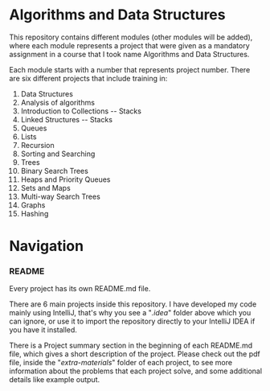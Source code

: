 # Algorithms and Data Structures
This repository contains different modules (other modules will be added), where each module represents a project that were given as a mandatory assignment in a course that I took name Algorithms and Data Structures. 

Each module starts with a number that represents project number. There are six different projects that include training in:
01. Data Structures
02. Analysis of algorithms
03. Introduction to Collections -- Stacks
04. Linked Structures -- Stacks
05. Queues
06. Lists
08. Recursion
09. Sorting and Searching
10. Trees
11. Binary Search Trees
12. Heaps and Priority Queues
13. Sets and Maps
14. Multi-way Search Trees
15. Graphs
16. Hashing

# Navigation
### README
Every project has its own README.md file.

There are 6 main projects inside this repository. I have developed my code mainly using IntelliJ, that's why you see a "*.idea*" folder above which you can ignore, or use it to import the repository directly to your IntelliJ IDEA if you have it installed.

There is a Project summary section in the beginning of each README.md file, which gives a short description of the project. Please check out the pdf file, inside the "*extra-materials*" folder of each project, to see more information about the problems that each project solve, and some additional details like example output.